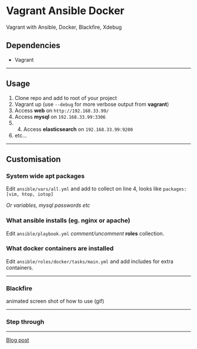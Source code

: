 # Vagrant Ansible Docker

Vagrant with Ansible, Docker, Blackfire, Xdebug

## Dependencies

* Vagrant

---

## Usage

1. Clone repo and add to root of your project
2. Vagrant up (use `--debug` for more verbose output from **vagrant**)
3. Access **web** on `http://192.168.33.99/`
4. Access **mysql** on `192.168.33.99:3306`
5. 4. Access **elasticsearch** on `192.168.33.99:9200`
6. etc...

---

## Customisation


### System wide **apt** packages

Edit `ansible/vars/all.yml` and add to collect on line 4, looks like `packages: [vim, htop, iotop]`

*Or variables, mysql passwords etc*

### What **ansible** installs (eg. nginx or apache)

Edit `ansible/playbook.yml` *comment/uncomment* **roles** collection.


### What **docker** containers are installed

Edit `ansible/roles/docker/tasks/main.yml` and add includes for extra containers.

---

### Blackfire

animated screen shot of how to use (gif)

---

### Step through


---

[Blog post](http://blog.dashboardhub.io/2015/07/10/phansible-vagrant-docker-npm/)
